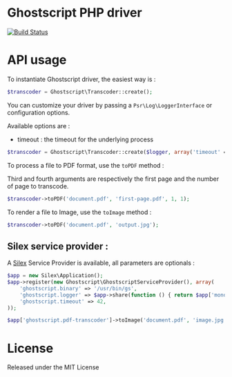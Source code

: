 # Ghostscript PHP driver

[![Build Status](https://secure.travis-ci.org/alchemy-fr/Ghostscript-PHP.png)](http://travis-ci.org/alchemy-fr/Ghostscript-PHP)

# API usage

To instantiate Ghostscript driver, the easiest way is :

```php
$transcoder = Ghostscript\Transcoder::create();
```

You can customize your driver by passing a `Psr\Log\LoggerInterface` or
configuration options.

Available options are :

 - timeout : the timeout for the underlying process

```php
$transcoder = Ghostscript\Transcoder::create($logger, array('timeout' => 42));
```

To process a file to PDF format, use the `toPDF` method :

Third and fourth arguments are respectively the first page and the number of
page to transcode.

```php
$transcoder->toPDF('document.pdf', 'first-page.pdf', 1, 1);
```

To render a file to Image, use the `toImage` method :

```php
$transcoder->toPDF('document.pdf', 'output.jpg');
```

## Silex service provider :

A [Silex](silex.sensiolabs.org) Service Provider is available, all parameters
are optionals :

```php
$app = new Silex\Application();
$app->register(new Ghostscript\GhostscriptServiceProvider(), array(
    'ghostscript.binary' => '/usr/bin/gs',
    'ghostscript.logger' => $app->share(function () { return $app['monolog']; }), // use Monolog service provider
    'ghostscript.timeout' => 42,
));

$app['ghostscript.pdf-transcoder']->toImage('document.pdf', 'image.jpg');
```



# License

Released under the MIT License
